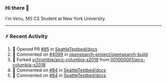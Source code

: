 ### Hi there 👋

I'm Venu, MS CS Student at New York University.

---

### :zap: Recent Activity

<!--RECENT_ACTIVITY:start-->
1. 💪 Opened PR [#85](https://github.com/SeattleTestbed/docs/pull/85) in [SeattleTestbed/docs](https://github.com/SeattleTestbed/docs)
2. 💬 Commented on [#4099](https://github.com/opensearch-project/opensearch-build/pull/4099#issuecomment-1771509870) in [opensearch-project/opensearch-build](https://github.com/opensearch-project/opensearch-build)
3. 🔱 Forked [vchrombie/aics-columbia-s2018](https://github.com/vchrombie/aics-columbia-s2018) from [001000001/aics-columbia-s2018](https://github.com/001000001/aics-columbia-s2018)
4. 💬 Commented on [#84](https://github.com/SeattleTestbed/docs/pull/84#issuecomment-1762283071) in [SeattleTestbed/docs](https://github.com/SeattleTestbed/docs)
5. 💬 Commented on [#84](https://github.com/SeattleTestbed/docs/pull/84#discussion_r1358866060) in [SeattleTestbed/docs](https://github.com/SeattleTestbed/docs)
<!--RECENT_ACTIVITY:end-->

<!--
**vchrombie/vchrombie** is a ✨ _special_ ✨ repository because its `README.md` (this file) appears on your GitHub profile.

Here are some ideas to get you started:

- 🔭 I’m currently working on ...
- 🌱 I’m currently learning ...
- 👯 I’m looking to collaborate on ...
- 🤔 I’m looking for help with ...
- 💬 Ask me about ...
- 📫 How to reach me: ...
- 😄 Pronouns: ...
- ⚡ Fun fact: ...
-->

